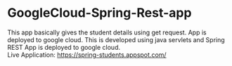 # GoogleCloud-Spring-Rest-app
This app basically gives the student details using get request. App is deployed to google cloud. This is developed using java servlets and Spring REST
App is deployed to google cloud.
<br/>
Live Application:
https://spring-students.appspot.com/

